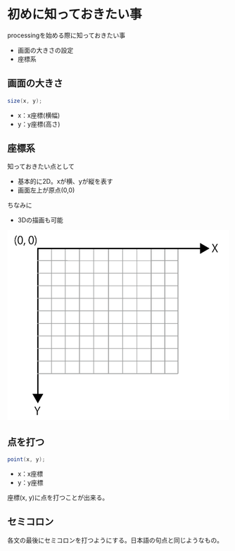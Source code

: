 # 初めに知っておきたい事

processingを始める際に知っておきたい事
- 画面の大きさの設定
- 座標系

## 画面の大きさ

```java
size(x, y);
```
- x：x座標(横幅)
- y：y座標(高さ)

## 座標系

知っておきたい点として
- 基本的に2D。xが横、yが縦を表す
- 画面左上が原点(0,0)

ちなみに
- 3Dの描画も可能


![coordinate](../img/image14.png)

## 点を打つ

```java
point(x, y);
```

- x：x座標
- y：y座標

座標(x, y)に点を打つことが出来る。

## セミコロン

各文の最後にセミコロンを打つようにする。日本語の句点と同じようなもの。